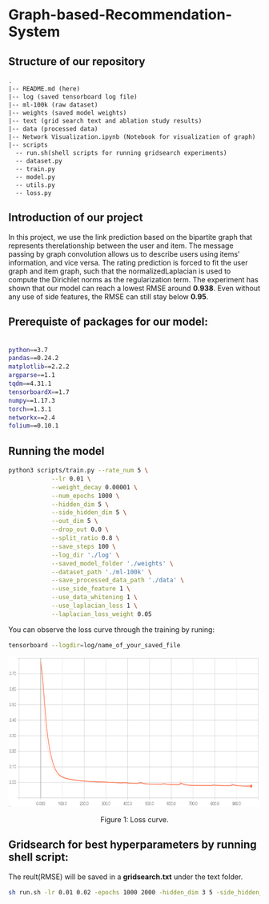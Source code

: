 # Graph-based-Recommendation-System
## Structure of our repository
	.
	|-- README.md (here)
	|-- log (saved tensorboard log file)
	|-- ml-100k (raw dataset)
	|-- weights (saved model weights)
	|-- text (grid search text and ablation study results)
	|-- data (processed data)
	|-- Network Visualization.ipynb (Notebook for visualization of graph)
	|-- scripts
	  -- run.sh(shell scripts for running gridsearch experiments)
	  -- dataset.py 
	  -- train.py 
	  -- model.py
	  -- utils.py
	  -- loss.py

## Introduction of our project
In  this  project, we  use  the  link prediction based on the bipartite graph that represents therelationship  between  the  user  and  item.  The  message  passing by  graph  convolution  allows  us  to  describe  users  using  items’ information, and vice versa. The rating prediction is forced to fit  the  user  graph  and  item graph, such that the normalizedLaplacian is used to compute  the Dirichlet norms as the regularization term. The experiment has shown that our model can  reach  a  lowest  RMSE  around **0.938**.  Even  without  any  use  of side  features,  the  RMSE  can  still  stay  below **0.95**.



## Prerequiste of packages for our model:
```bash

python==3.7
pandas==0.24.2
matplotlib==2.2.2
argparse==1.1
tqdm==4.31.1
tensorboardX==1.7
numpy==1.17.3
torch==1.3.1
networkx==2.4
folium==0.10.1
```

## Running the model
```bash
python3 scripts/train.py --rate_num 5 \
			--lr 0.01 \
			--weight_decay 0.00001 \
			--num_epochs 1000 \
			--hidden_dim 5 \
			--side_hidden_dim 5 \
			--out_dim 5 \
			--drop_out 0.0 \
			--split_ratio 0.8 \
			--save_steps 100 \
			--log_dir './log' \
			--saved_model_folder './weights' \
			--dataset_path './ml-100k' \
			--save_processed_data_path './data' \
			--use_side_feature 1 \
			--use_data_whitening 1 \
			--use_laplacian_loss 1 \
			--laplacian_loss_weight 0.05
```
You can observe the loss curve through the training by runing:
```bash
tensorboard --logdir=log/name_of_your_saved_file
```
<p align="center">
  <img width="700" height="300" src="image/loss_curve.png"/>
</p>
<p align="center">Figure 1: Loss curve.
</p>

## Gridsearch for best hyperparameters by running shell script:
The reult(RMSE) will be saved in a **gridsearch.txt** under the text folder.
```bash
sh run.sh -lr 0.01 0.02 -epochs 1000 2000 -hidden_dim 3 5 -side_hidden_dim 3 5 -dropout 0 0.1 0.2 -use_side_feature 0 1 -use_data_whitening 0 1 -use_laplacian_loss 0 1 -laplacian_loss_weight 0.05 0.1 | tee -a text/gridsearch.txt
```

